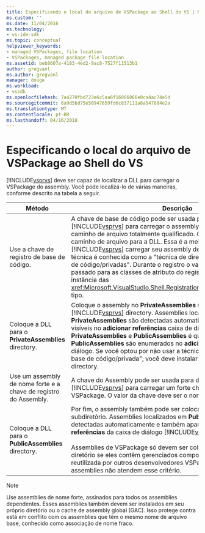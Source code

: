 ```yaml
---
title: Especificando o local do arquivo de VSPackage ao Shell do VS | Microsoft Docs
ms.custom: ''
ms.date: 11/04/2016
ms.technology:
- vs-ide-sdk
ms.topic: conceptual
helpviewer_keywords:
- managed VSPackages, file location
- VSPackages, managed package file location
ms.assetid: beb8607a-4183-4ed2-9ac8-7527f11513b1
author: gregvanl
ms.author: gregvanl
manager: douge
ms.workload:
- vssdk
ms.openlocfilehash: 7a4270fbd723e6c5aa6f16066066e0ca4ac74e5d
ms.sourcegitcommit: 6a9d5bd75e50947659fd6c837111a6a547884e2a
ms.translationtype: MT
ms.contentlocale: pt-BR
ms.lasthandoff: 04/16/2018
---
```

# <a name="specifying-vspackage-file-location-to-the-vs-shell"></a>Especificando o local do arquivo de VSPackage ao Shell do VS
[!INCLUDE[vsprvs](../../code-quality/includes/vsprvs_md.md)] deve ser capaz de localizar a DLL para carregar o VSPackage do assembly. Você pode localizá-lo de várias maneiras, conforme descrito na tabela a seguir.  
  
|Método|Descrição|  
|------------|-----------------|  
|Use a chave de registro de base de código.|A chave de base de código pode ser usada para direcionar [!INCLUDE[vsprvs](../../code-quality/includes/vsprvs_md.md)] para carregar o assembly de VSPackage qualquer caminho de arquivo totalmente qualificado. O valor da chave deve ser o caminho de arquivo para a DLL. Essa é a melhor maneira de ter [!INCLUDE[vsprvs](../../code-quality/includes/vsprvs_md.md)] carregar seu assembly de pacote. Às vezes, essa técnica é conhecida como a "técnica de diretório de instalação de base de código/privadas". Durante o registro o valor da Base de código é passado para as classes de atributo do registro por meio de uma instância das <xref:Microsoft.VisualStudio.Shell.RegistrationAttribute.RegistrationContext> tipo.|  
|Coloque a DLL para o **PrivateAssemblies** directory.|Coloque o assembly no **PrivateAssemblies** subdiretório do [!INCLUDE[vsprvs](../../code-quality/includes/vsprvs_md.md)] directory. Assemblies localizados em **PrivateAssemblies** são detectadas automaticamente, mas não são visíveis no **adicionar referências** caixa de diálogo. A diferença entre **PrivateAssemblies** e **PublicAssemblies** é que os assemblies em **PublicAssemblies** são enumerados no **adicionar referências**  caixa de diálogo. Se você optou por não usar a técnica "diretório de instalação de base de código/privada", você deve instalar para o **PrivateAssemblies** directory.|  
|Use um assembly de nome forte e a chave de registro do Assembly.|A chave do Assembly pode ser usada para direcionar explicitamente [!INCLUDE[vsprvs](../../code-quality/includes/vsprvs_md.md)] para carregar um forte chamado assembly VSPackage. O valor da chave deve ser o nome forte do assembly.|  
|Coloque a DLL para o **PublicAssemblies** directory.|Por fim, o assembly também pode ser colocado no **PublicAssemblies** subdiretório. Assemblies localizados em **PublicAssemblies** são detectadas automaticamente e também aparecerá no **adicionar referências** da caixa de diálogo [!INCLUDE[vsprvs](../../code-quality/includes/vsprvs_md.md)].<br /><br /> Assemblies de VSPackage só devem ser colocados no **PublicAssemblies** diretório se eles contêm gerenciados componentes que devem ser reutilizada por outros desenvolvedores VSPackage. A maioria dos assemblies não atendem esse critério.|  
  
> [!NOTE]
>  Use assemblies de nome forte, assinados para todos os assemblies dependentes. Esses assemblies também devem ser instalados em seu próprio diretório ou o cache de assembly global (GAC). Isso protege contra está em conflito com os assemblies que têm o mesmo nome de arquivo base, conhecido como associação de nome fraco.